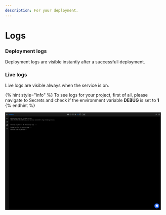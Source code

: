 ```yaml
---
description: For your deployment.
---
```


# Logs

### Deployment logs

Deployment logs are visible instantly after a successfull deployment.

### Live logs

Live logs are visible always when the service is on.

{% hint style="info" %}
To see logs for your project, first of all, please navigate to Secrets and check if the environment variable **DEBUG** is set to **1**
{% endhint %}

![](<../../.gitbook/assets/image (12) (1).png>)
